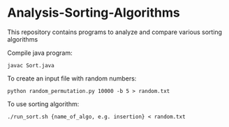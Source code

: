 # Analysis-Sorting-Algorithms
This repository contains programs to analyze and compare various sorting algorithms

Compile java program:
```
javac Sort.java
```

To create an input file with random numbers:
```
python random_permutation.py 10000 -b 5 > random.txt
```

To use sorting algorithm:
```
./run_sort.sh {name_of_algo, e.g. insertion} < random.txt
```